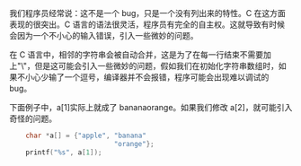 我们程序员经常说：这不是一个 bug，只是一个没有列出来的特性。C 在这方面表现的很突出。C 语言的语法很灵活，程序员有完全的自主权。这就导致有时候会因为一个不小心的输入错误，引入一些微妙的问题。

在 C 语言中，相邻的字符串会被自动合并，这是为了在每一行结束不需要加上"\\"，但是这可能会引入一些微妙的问题，假如我们在初始化字符串数组时，如果不小心少输了一个逗号，编译器并不会报错，程序可能会出现难以调试的 bug。

下面例子中，a[1]实际上就成了 bananaorange。如果我们修改 a[2]，就可能引入奇怪的问题。

```c
    char *a[] = {"apple", "banana"
                          "orange"};
    printf("%s", a[1]);
```
